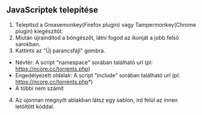 ## JavaScriptek telepítése
 1. Telepítsd a Greasemonkey(Firefox plugin) vagy Tampermonkey(Chrome plugin) kiegészítőt.
 2. Miután újraindítod a böngészőt, látni fogod az ikonját a jobb felső sarokban.
 3. Kattints az "Új parancsfájl" gombra.
  * Névtér: A script "namespace" sorában található url (pl: https://ncore.cc/torrents.php)
  * Engedélyezett oldalak: A script "include" sorában található url (pl: https://ncore.cc/torrents.php*)
  * A többi nem számít
 4. Az újonnan megnyílt ablakban látsz egy sablon, írd felül az innen letöltött kóddal.
